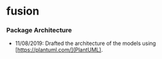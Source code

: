 # fusion

### Package Architecture

* 11/08/2019: Drafted the architecture of the models using [https://plantuml.com/](PlantUML).
